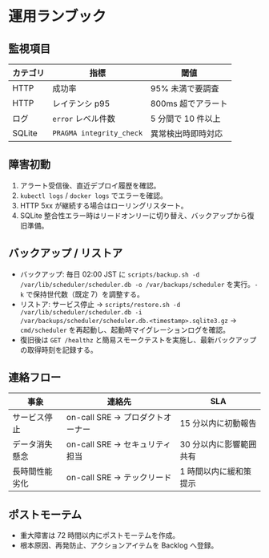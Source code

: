 # 運用ランブック

## 監視項目
| カテゴリ | 指標 | 閾値 |
| --- | --- | --- |
| HTTP | 成功率 | 95% 未満で要調査 |
| HTTP | レイテンシ p95 | 800ms 超でアラート |
| ログ | `error` レベル件数 | 5 分間で 10 件以上 |
| SQLite | `PRAGMA integrity_check` | 異常検出時即時対応 |

## 障害初動
1. アラート受信後、直近デプロイ履歴を確認。
2. `kubectl logs` / `docker logs` でエラーを確認。
3. HTTP 5xx が継続する場合はローリングリスタート。
4. SQLite 整合性エラー時はリードオンリーに切り替え、バックアップから復旧準備。

## バックアップ / リストア
- バックアップ: 毎日 02:00 JST に `scripts/backup.sh -d /var/lib/scheduler/scheduler.db -o /var/backups/scheduler` を実行。`-k` で保持世代数（既定 7）を調整する。
- リストア: サービス停止 → `scripts/restore.sh -d /var/lib/scheduler/scheduler.db -i /var/backups/scheduler/scheduler.db.<timestamp>.sqlite3.gz` → `cmd/scheduler` を再起動し、起動時マイグレーションログを確認。
- 復旧後は `GET /healthz` と簡易スモークテストを実施し、最新バックアップの取得時刻を記録する。

## 連絡フロー
| 事象 | 連絡先 | SLA |
| --- | --- | --- |
| サービス停止 | on-call SRE → プロダクトオーナー | 15 分以内に初動報告 |
| データ消失懸念 | on-call SRE → セキュリティ担当 | 30 分以内に影響範囲共有 |
| 長時間性能劣化 | on-call SRE → テックリード | 1 時間以内に緩和策提示 |

## ポストモーテム
- 重大障害は 72 時間以内にポストモーテムを作成。
- 根本原因、再発防止、アクションアイテムを Backlog へ登録。

